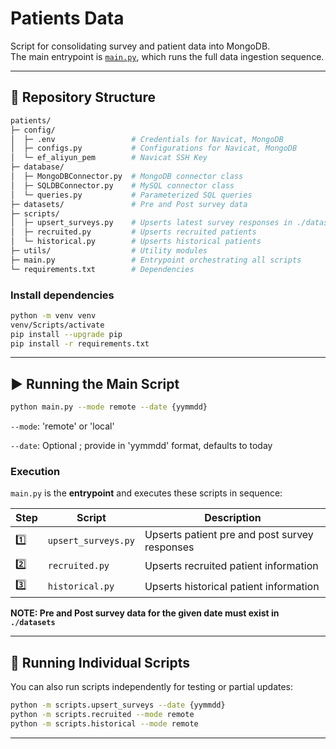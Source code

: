 # Patients Data

Script for consolidating survey and patient data into MongoDB.   
The main entrypoint is [`main.py`](./main.py), which runs the full data ingestion sequence.

---

## 📁 Repository Structure

```bash
patients/
├─ config/
│  ├─ .env                 # Credentials for Navicat, MongoDB
│  ├─ configs.py           # Configurations for Navicat, MongoDB
│  └─ ef_aliyun_pem        # Navicat SSH Key
├─ database/
│  ├─ MongoDBConnector.py  # MongoDB connector class
│  ├─ SQLDBConnector.py    # MySQL connector class
│  └─ queries.py           # Parameterized SQL queries
├─ datasets/               # Pre and Post survey data
├─ scripts/
│  ├─ upsert_surveys.py    # Upserts latest survey responses in ./datasets
│  ├─ recruited.py         # Upserts recruited patients
│  └─ historical.py        # Upserts historical patients
├─ utils/                  # Utility modules
├─ main.py                 # Entrypoint orchestrating all scripts
└─ requirements.txt        # Dependencies
```

### Install dependencies

```bash
python -m venv venv
venv/Scripts/activate
pip install --upgrade pip
pip install -r requirements.txt
````

---

## ▶️ Running the Main Script

```bash
python main.py --mode remote --date {yymmdd}
```

`--mode`: 'remote' or 'local' 

`--date`: Optional ; provide in 'yymmdd' format, defaults to today

### Execution

`main.py` is the **entrypoint** and executes these scripts in sequence:

| Step | Script              | Description                                   |
| ---- | ------------------- |-----------------------------------------------|
| 1️⃣  | `upsert_surveys.py` | Upserts patient pre and post survey responses |
| 2️⃣  | `recruited.py`      | Upserts recruited patient information         |
| 3️⃣  | `historical.py`     | Upserts historical patient information        |

**NOTE: Pre and Post survey data for the given date must exist in `./datasets`**

---

## 🧩 Running Individual Scripts

You can also run scripts independently for testing or partial updates:

```bash
python -m scripts.upsert_surveys --date {yymmdd}
python -m scripts.recruited --mode remote
python -m scripts.historical --mode remote
```

---
